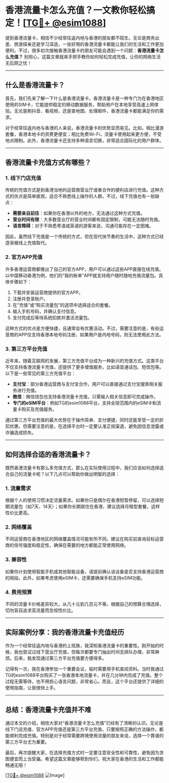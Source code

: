 # 香港流量卡怎么充值？一文教你轻松搞定！[[TG💪+ @esim1088](https://t.me/s/esim1088)]

提到香港流量卡，相信不少经常往返内地与香港的朋友都不陌生。无论是商务出差、旅游探亲还是学习深造，一张好用的香港流量卡都能让我们的生活和工作更加便利。不过，很多初次接触香港流量卡的朋友可能会遇到一个问题：**香港流量卡怎么充值？** 别担心，这篇文章就来手把手教你如何轻松完成充值，让你的网络生活无后顾之忧！

---

## 什么是香港流量卡？

首先，我们先来了解一下什么是香港流量卡。香港流量卡是一种专门为在香港地区使用的SIM卡，它能提供稳定的移动数据服务，帮助用户在本地享受高速上网体验。无论是刷抖音、看视频，还是查地图、处理邮件，香港流量卡都能满足你的需求。

对于经常往返内地与香港的人来说，香港流量卡的优势显而易见。比如，相比漫游套餐，香港本地卡的资费更便宜；相比免费Wi-Fi，流量卡使用起来更方便，不受地点限制。此外，香港流量卡还支持多种语言切换，非常适合国际化的用户群体。

---

## 香港流量卡充值方式有哪些？

### 1. 线下门店充值

传统的充值方式是到香港当地的运营商营业厅或者合作的便利店进行充值。这种方式的优点是简单直观，适合不熟悉线上操作的人群。不过，线下充值也有一些缺点：

- **需要亲自前往**：如果你在香港以外的地方，无法通过这种方式充值。
- **营业时间有限**：大多数营业厅的营业时间都有固定限制，可能无法随时充值。
- **语言障碍**：对于不熟悉粤语或英语的游客来说，沟通可能存在一定困难。

因此，虽然线下充值是一个传统的方式，但在现代快节奏的生活中，这种方式已经逐渐被线上充值取代。

### 2. 官方APP充值

许多香港运营商都推出了自己的官方APP，用户可以通过这些APP直接在线充值。以中国移动香港为例，他们的“我的帐单”APP就支持用户随时随地充值流量包。具体步骤如下：

1. 下载并安装运营商提供的官方APP。
2. 注册并登录账户。
3. 在“充值”或“购买流量包”的选项中选择适合的套餐。
4. 输入手机号码，并确认支付信息。
5. 支付完成后等待系统扣款并激活流量包。

这种方式的优点是方便快捷，且通常会有优惠活动。不过，需要注意的是，有些运营商的APP仅支持香港本地号码注册，如果用户是内地号码，则无法使用此方法。

### 3. 第三方平台充值

近年来，随着互联网的发展，第三方充值平台成为一种新兴的充值方式。这类平台不仅支持香港流量卡充值，还提供了更多增值服务，比如语音通话包、短信包等。以下是一些常见的第三方充值平台：

- **支付宝**：部分香港运营商与支付宝合作，用户可以直接通过支付宝搜索相关服务进行充值。
- **微信**：微信钱包也支持香港流量卡充值，只需输入相关信息即可完成操作。
- **专门的eSIM平台**：例如TG的esim1088平台，支持全球范围内的eSIM卡和流量卡购买及充值服务。

通过第三方平台充值的最大优势在于操作简单、支付便捷，同时还能享受一定的折扣优惠。但需要注意的是，在选择平台时一定要认准正规渠道，避免因信息泄露或诈骗造成损失。

---

## 如何选择合适的香港流量卡？

既然香港流量卡有那么多充值方式，那么在实际使用过程中，我们应该如何选择适合自己的流量卡呢？以下几点可以帮助你做出明智的选择：

### 1. 流量需求

根据个人的使用习惯决定流量需求。如果你只是偶尔在香港短暂停留，可以选择短期流量包（如7天、14天）；如果你长期居住在香港，建议选择月租型套餐，这样性价比更高。

### 2. 网络覆盖

不同运营商在香港地区的网络覆盖情况可能有所不同。建议在购买前查询目标运营商的信号强度和稳定性，确保在需要的地方都能正常使用网络。

### 3. 兼容性

如果你计划使用智能手机或其他智能设备，请提前确认该设备是否支持香港运营商的频段。此外，如果考虑使用eSIM卡，还需要确保手机支持eSIM功能。

### 4. 费用预算

不同的流量卡价格差异较大，从几十元到几百元不等。根据自己的预算合理选择，切勿盲目追求高流量而忽视性价比。

---

## 实际案例分享：我的香港流量卡充值经历

作为一个经常往返内地与香港的上班族，我深知香港流量卡的重要性。刚开始的时候，我也尝试过线下营业厅充值，但每次都要专门抽出时间去排队办理，非常麻烦。后来，我发现通过第三方平台充值要方便得多。

记得有一次，我在香港参加一个重要会议，临时需要用手机查阅资料。当时我通过TG的esim1088平台购买了一张香港本地流量卡，并在几分钟内完成了充值。整个过程无需等待，也不用担心语言问题，非常省心。而且，这个平台还提供了详细的使用指南，让我很快上手。

---

## 总结：香港流量卡充值并不难

通过本文的介绍，相信大家对“香港流量卡怎么充值”已经有了清晰的认识。无论是线下门店充值、官方APP充值还是第三方平台充值，只要按照正确的方法操作，都能顺利完成充值。特别是对于经常需要跨境使用流量的朋友来说，选择一个靠谱的第三方平台尤为重要。

最后，再次提醒大家，在选择充值方式时一定要注意安全性和可靠性，避免因为贪图便宜而上当受骗。希望这篇文章能够帮到你们，祝大家在香港的生活和工作都能畅通无阻！

[[TG💪+ @esim1088](https://t.me/s/esim1088) ![Image](https://i.postimg.cc/4NQfJmqS/Snipaste-2025-05-13-00-14-12.png)]